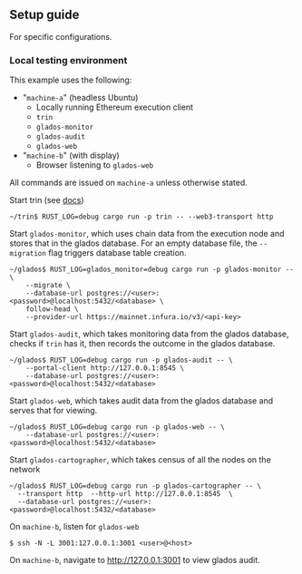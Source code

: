 ## Setup guide

For specific configurations.

### Local testing environment

This example uses the following:

- "`machine-a`" (headless Ubuntu)
  - Locally running Ethereum execution client
  - `trin`
  - `glados-monitor`
  - `glados-audit`
  - `glados-web`
- "`machine-b`" (with display)
  - Browser listening to `glados-web`

All commands are issued on `machine-a` unless otherwise stated.

Start trin (see [docs](https://ethereum.github.io/trin/developers/quick_setup.html))

```command
~/trin$ RUST_LOG=debug cargo run -p trin -- --web3-transport http
```

Start `glados-monitor`, which uses chain data from the execution node and stores that in the
glados database. For an empty database file, the `--migration` flag triggers
database table creation.

```command
~/glados$ RUST_LOG=glados_monitor=debug cargo run -p glados-monitor -- \
    --migrate \
    --database-url postgres://<user>:<password>@localhost:5432/<database> \
    follow-head \
    --provider-url https://mainnet.infura.io/v3/<api-key>
```

Start `glados-audit`, which takes monitoring data from the glados database,
checks if `trin` has it, then records the outcome in the glados database.

```command
~/glados$ RUST_LOG=debug cargo run -p glados-audit -- \
    --portal-client http://127.0.0.1:8545 \
    --database-url postgres://<user>:<password>@localhost:5432/<database>
```

Start `glados-web`, which takes audit data from the glados database and serves
that for viewing.

```command
~/glados$ RUST_LOG=debug cargo run -p glados-web -- \
    --database-url postgres://<user>:<password>@localhost:5432/<database>
```

Start `glados-cartographer`, which takes census of all the nodes on the network

```command
~/glados$ RUST_LOG=debug cargo run -p glados-cartographer -- \
  --transport http  --http-url http://127.0.0.1:8545  \
  --database-url postgres://<user>:<password>@localhost:5432/<database>

```

On `machine-b`, listen for `glados-web`

```command
$ ssh -N -L 3001:127.0.0.1:3001 <user>@<host>
```

On `machine-b`, navigate to http://127.0.0.1:3001 to view glados audit.
